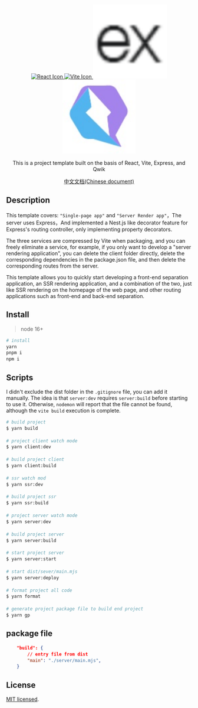 <p align="center">
<a href="https://react.docschina.org/" target="blank">
  <img src="https://www.runoob.com/wp-content/uploads/2016/02/react.png" width="200" alt="React Icon">
</a>
<a href="https://www.vitejs.net/" target="blank">
  <img src="https://www.vitejs.net/logo.svg" width="200" alt="Vite Icon">
</a>
<a href="https://expressjs.com/" target="blank">
  <img src="/public/express.svg" width="200" alt="Vite Icon">
</a>
<a href="https://qwik.builder.io/" target="blank">
  <img src="/public/qwik.svg" width="200" alt="Vite Icon">
</a>
</p>

  <p align="center">This is a project template built on the basis of React, Vite, Express, and Qwik</p>
<p align="center">
    <a href="/README_ZH_CN.md">中文文档(Chinese document)</a>
  </p>

## Description

This template covers: `"Single-page app"` and `"Server Render app"`，The server uses Express，And implemented a Nest.js like decorator feature for Express's routing controller, only implementing property decorators.

The three services are compressed by Vite when packaging, and you can freely eliminate a service, for example, if you only want to develop a "server rendering application", you can delete the client folder directly, delete the corresponding dependencies in the package.json file, and then delete the corresponding routes from the server.

This template allows you to quickly start developing a front-end separation application, an SSR rendering application, and a combination of the two, just like SSR rendering on the homepage of the web page, and other routing applications such as front-end and back-end separation.

## Install

> node 16+

```sh
# install
yarn
pnpm i
npm i
```

## Scripts

I didn't exclude the dist folder in the `.gitignore` file, you can add it manually. The idea is that `server:dev` requires `server:build` before starting to use it. Otherwise, `nodemon` will report that the file cannot be found, although the `vite build` execution is complete.

```bash
# build project
$ yarn build

# project client watch mode
$ yarn client:dev

# build project client
$ yarn client:build

# ssr watch mod
$ yarn ssr:dev

# build project ssr
$ yarn ssr:build

# project server watch mode
$ yarn server:dev

# build project server
$ yarn server:build

# start project server
$ yarn server:start

# start dist/sever/main.mjs
$ yarn server:deploy

# format project all code
$ yarn format

# generate project package file to build end project
$ yarn gp
```

## package file

```json
	"build": {
		// entry file from dist
		"main": "./server/main.mjs",
	}
```

## License

[MIT licensed](LICENSE).
